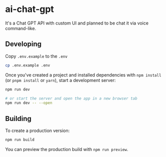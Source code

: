 # ai-chat-gpt

It's a Chat GPT API with custom UI and planned to be chat it via voice command-like.

## Developing

Copy `.env.example` to the `.env`

```bash
cp .env.example .env
```

Once you've created a project and installed dependencies with `npm install` (or `pnpm install` or `yarn`), start a development server:

```bash
npm run dev

# or start the server and open the app in a new browser tab
npm run dev -- --open
```

## Building

To create a production version:

```bash
npm run build
```

You can preview the production build with `npm run preview`.
